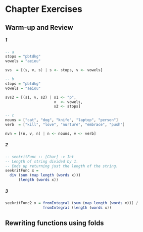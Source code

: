 # Chapter Exercises

##  Warm-up and Review  

##### 1
```haskell
-- a
stops = "pbtdkg"
vowels = "aeiou"

svs  = [(s, v, s) | s <- stops, v <- vowels]
```

```haskell
-- b
stops = "pbtdkg"
vowels = "aeiou"

svs2 = [(s1, v, s2) | s1 <- "p", 
                      v  <- vowels, 
                      s2 <- stops]
```

```haskell
-- c
nouns = ["cat", "dog", "knife", "laptop", "person"]
verb  = ["kill", "love", "nurture", "embrace", "push"]

nvn = [(n, v, n) | n <- nouns, v <- verb]
```

##### 2
```haskell
-- seekritFunc :: [Char] -> Int
-- Length of string divided by 1. 
-- Ends up returning just the length of the string.
seekritFunc x =
  div (sum (map length (words x)))
      (length (words x))
```


##### 3
```haskell
seekritFunc2 x = fromIntegral (sum (map length (words x))) / 
                 fromIntegral (length (words x))
```


## Rewriting functions using folds

##### 